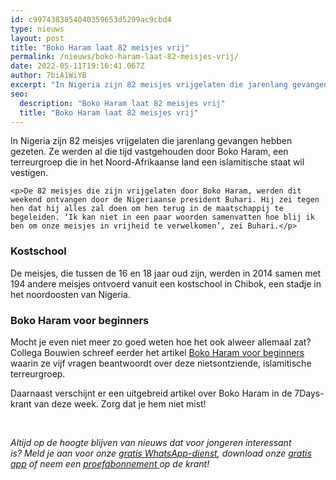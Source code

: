```yaml
---
id: c9974383854040359653d5299ac9cbd4
type: nieuws
layout: post
title: "Boko Haram laat 82 meisjes vrij"
permalink: /nieuws/boko-haram-laat-82-meisjes-vrij/
date: 2022-05-11T19:16:41.067Z
author: 7biA1WiYB
excerpt: "In Nigeria zijn 82 meisjes vrijgelaten die jarenlang gevangen hebben gezeten. Ze werden al die tijd vastgehouden door Boko Haram, een terreurgroep die in het Noord-Afrikaanse land een islamitische staat wil vestigen.  "
seo:
  description: "Boko Haram laat 82 meisjes vrij"
  title: "Boko Haram laat 82 meisjes vrij"
---
```

In Nigeria zijn 82 meisjes vrijgelaten die jarenlang gevangen hebben gezeten. Ze werden al die tijd vastgehouden door Boko Haram, een terreurgroep die in het Noord-Afrikaanse land een islamitische staat wil vestigen.  

    <p>De 82 meisjes die zijn vrijgelaten door Boko Haram, werden dit weekend ontvangen door de Nigeriaanse president Buhari. Hij zei tegen hen dat hij alles zal doen om hen terug in de maatschappij te begeleiden. ‘Ik kan niet in een paar woorden samenvatten hoe blij ik ben om onze meisjes in vrijheid te verwelkomen’, zei Buhari.</p>
<h3>Kostschool</h3>
<p>De meisjes, die tussen de 16 en 18 jaar oud zijn, werden in 2014 samen met 194 andere meisjes ontvoerd vanuit een kostschool in Chibok, een stadje in het noordoosten van Nigeria. </p>
<h3>Boko Haram voor beginners</h3>
<p>Mocht je even niet meer zo goed weten hoe het ook alweer allemaal zat? Collega Bouwien schreef eerder het artikel <a href="https://7dagen.netlify.app/nieuws/boko-haram-voor-beginners">Boko Haram voor beginners</a> waarin ze vijf vragen beantwoordt over deze nietsontziende, islamitische terreurgroep. </p>
<p>Daarnaast verschijnt er een uitgebreid artikel over Boko Haram in de 7Days-krant van deze week. Zorg dat je hem niet mist!</p>
<p> </p>
<p><em>Altijd op de hoogte blijven van nieuws dat voor jongeren interessant is? Meld je aan voor onze <a href="https://7dagen.netlify.app/whatsapp">gratis WhatsApp-dienst</a>, download onze <a href="https://7dagen.netlify.app/app">gratis app</a> of neem een <a href="https://abonneren.sevendays.nl/abonneren/abonnementen/ae/artikel">proefabonnement </a>op de krant!</em></p>  
